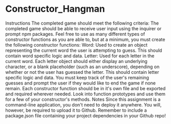 # Constructor_Hangman
Instructions The completed game should meet the following criteria:  The completed game should be able to receive user input using the inquirer or prompt npm packages.  Feel free to use as many different types of constructor functions as you are able to, but at a minimum, you must create the following constructor functions:  Word: Used to create an object representing the current word the user is attempting to guess. This should contain word specific logic and data.  Letter: Used for each letter in the current word. Each letter object should either display an underlying character, or a blank placeholder (such as an underscore), depending on whether or not the user has guessed the letter. This should contain letter specific logic and data.  You must keep track of the user's remaining guesses and prompt the user if they would like to end the game if none remain.  Each constructor function should be in it's own file and be exported and required wherever needed.  Look into function prototypes and use them for a few of your constructor's methods.  Notes Since this assignment is a command-line application, you don't need to deploy it anywhere. You will, however, be required to upload it to Github.  Remember to include a package.json file containing your project dependencies in your Github repo!
